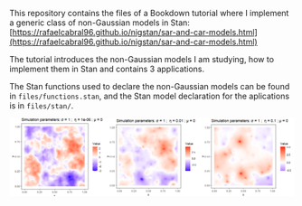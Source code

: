 This repository contains the files of a Bookdown tutorial where I implement a generic class of non-Gaussian models in Stan: [https://rafaelcabral96.github.io/nigstan/sar-and-car-models.html](https://rafaelcabral96.github.io/nigstan/sar-and-car-models.html)

The tutorial introduces the non-Gaussian models I am studying, how to implement them in Stan and contains 3 applications.

The Stan functions used to declare the non-Gaussian models can be found in `files/functions.stan`, and the Stan model declaration for the aplications is in `files/stan/`.

![](files/images/sim3.png)
